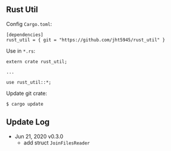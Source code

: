 ## Rust Util


Config `Cargo.toml`:
```
[dependencies]
rust_util = { git = "https://github.com/jht5945/rust_util" }
```

Use in `*.rs`:
```
extern crate rust_util;

...

use rust_util::*;
```

Update git crate:
```
$ cargo update
```


## Update Log

* Jun 21, 2020 v0.3.0
    * add struct `JoinFilesReader`

